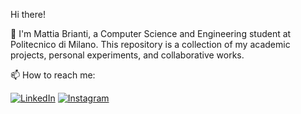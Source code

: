 Hi there!

👋 I'm Mattia Brianti, a Computer Science and Engineering student at Politecnico di Milano. This repository is a collection of my academic projects, personal experiments, and collaborative works.

📫 How to reach me:

[![LinkedIn](https://img.shields.io/badge/linkedin-%230077B5.svg?style=for-the-badge&logo=linkedin&logoColor=white)](https://www.linkedin.com/in/mattia-brianti-b87a46202/)
[![Instagram](https://img.shields.io/badge/Instagram-%23E4405F.svg?style=for-the-badge&logo=Instagram&logoColor=white)](https://www.instagram.com/mattia_brianti/)

